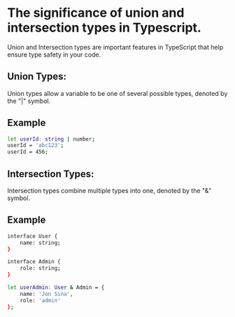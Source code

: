 
# The significance of union and intersection types in Typescript.

Union and Intersection types are important features in TypeScript that help ensure type safety in your code.


## Union Types:

Union types allow a variable to be one of several possible types, denoted by the "|" symbol.



## Example
```bash
let userId: string | number;
userId = 'abc123'; 
userId = 456;
```


## Intersection Types: 

Intersection types combine multiple types into one, denoted by the "&" symbol.
## Example

```bash
interface User {
    name: string;
}

interface Admin {
    role: string;
}

let userAdmin: User & Admin = {
    name: 'Jon Sina',
    role: 'admin'
};
```